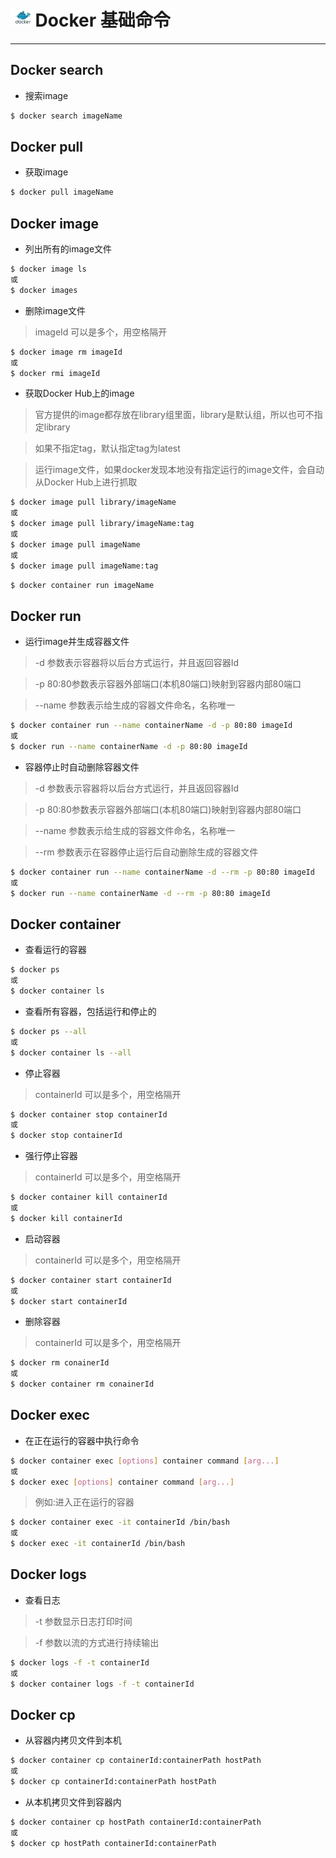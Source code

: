 # <img src="../images/icon/docker.jpeg" style="zoom:5%" />Docker 基础命令

---

## Docker search

* 搜索image

``` bash
$ docker search imageName
```

## Docker pull

* 获取image

``` bash
$ docker pull imageName
```

## Docker image

* 列出所有的image文件

``` bash
$ docker image ls
或
$ docker images
```

* 删除image文件

>imageId 可以是多个，用空格隔开

``` bash
$ docker image rm imageId
或
$ docker rmi imageId
```

* 获取Docker Hub上的image

>官方提供的image都存放在library组里面，library是默认组，所以也可不指定library

>如果不指定tag，默认指定tag为latest

>运行image文件，如果docker发现本地没有指定运行的image文件，会自动从Docker Hub上进行抓取

``` bash
$ docker image pull library/imageName
或
$ docker image pull library/imageName:tag
或
$ docker image pull imageName
或
$ docker image pull imageName:tag
```

``` bash
$ docker container run imageName
```

## Docker run

* 运行image并生成容器文件

>-d 参数表示容器将以后台方式运行，并且返回容器Id

>-p 80:80参数表示容器外部端口(本机80端口)映射到容器内部80端口

>--name 参数表示给生成的容器文件命名，名称唯一

``` bash
$ docker container run --name containerName -d -p 80:80 imageId
或
$ docker run --name containerName -d -p 80:80 imageId
```

* 容器停止时自动删除容器文件

>-d 参数表示容器将以后台方式运行，并且返回容器Id

>-p 80:80参数表示容器外部端口(本机80端口)映射到容器内部80端口

>--name 参数表示给生成的容器文件命名，名称唯一

>--rm 参数表示在容器停止运行后自动删除生成的容器文件

``` bash
$ docker container run --name containerName -d --rm -p 80:80 imageId
或
$ docker run --name containerName -d --rm -p 80:80 imageId
```

## Docker container

* 查看运行的容器

``` bash
$ docker ps
或
$ docker container ls
```

* 查看所有容器，包括运行和停止的

``` bash
$ docker ps --all
或
$ docker container ls --all
```

* 停止容器

>containerId 可以是多个，用空格隔开

``` bash
$ docker container stop containerId
或
$ docker stop containerId
```

* 强行停止容器

>containerId 可以是多个，用空格隔开

``` bash
$ docker container kill containerId
或
$ docker kill containerId
```

* 启动容器

>containerId 可以是多个，用空格隔开

``` bash
$ docker container start containerId
或
$ docker start containerId
```

* 删除容器

>containerId 可以是多个，用空格隔开

``` bash
$ docker rm conainerId
或
$ docker container rm conainerId
```

## Docker exec

* 在正在运行的容器中执行命令

``` bash
$ docker container exec [options] container command [arg...]
或
$ docker exec [options] container command [arg...]
```

>例如:进入正在运行的容器

``` bash
$ docker container exec -it containerId /bin/bash
或
$ docker exec -it containerId /bin/bash
```

## Docker logs

* 查看日志

>-t 参数显示日志打印时间

>-f 参数以流的方式进行持续输出

``` bash
$ docker logs -f -t containerId
或
$ docker container logs -f -t containerId
```

## Docker cp

* 从容器内拷贝文件到本机

``` bash
$ docker container cp containerId:containerPath hostPath
或
$ docker cp containerId:containerPath hostPath
```

* 从本机拷贝文件到容器内

``` bash
$ docker container cp hostPath containerId:containerPath
或
$ docker cp hostPath containerId:containerPath
```